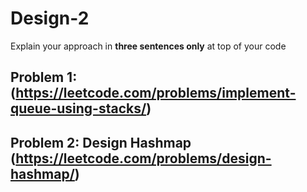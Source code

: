 # Design-2

Explain your approach in **three sentences only** at top of your code

## Problem 1: (https://leetcode.com/problems/implement-queue-using-stacks/)   
## Problem 2: Design Hashmap (https://leetcode.com/problems/design-hashmap/)




